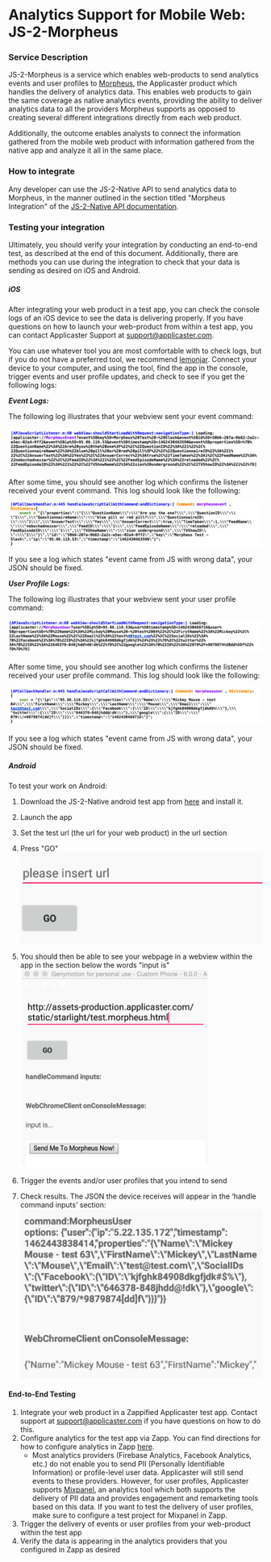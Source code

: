 # Analytics Support for Mobile Web: JS-2-Morpheus

### Service Description

JS-2-Morpheus is a service which enables web-products to send analytics events and user profiles to [Morpheus](/analytics/morpheus/morpheus.md), the Applicaster product which handles the delivery of analytics data. This enables web products to gain the same coverage as native analytics events, providing the ability to deliver analytics data to all the providers Morpheus supports as opposed to creating several different integrations directly from each web product. 

Additionally, the outcome enables analysts to connect the information gathered from the mobile web product with information gathered from the native app and analyze it all in the same place.

### How to integrate

Any developer can use the JS-2-Native API to send analytics data to Morpheus, in the manner outlined in the section titled "Morpheus Integration" of the [JS-2-Native API documentation](/plugins/general-abilities/js2native/readme.md).

### Testing your integration

Ultimately, you should verify your integration by conducting an end-to-end test, as described at the end of this document. Additionally, there are methods you can use during the integration to check that your data is sending as desired on iOS and Android.

##### iOS

After integrating your web product in a test app, you can check the console logs of an iOS device to see the data is delivering properly. If you have questions on how to launch your web-product from within a test app, you can contact Applicaster Support at support@applicaster.com. 

You can use whatever tool you are most comfortable with to check logs, but if you do not have a preferred tool, we recommend [lemonjar](http://lemonjar.com/iosconsole/). Connect your device to your computer, and using the tool, find the app in the console, trigger events and user profile updates, and check to see if you get the following logs:


***Event Logs:***

The following log illustrates that your webview sent your event command:

![ios-eventlog-1](./ios-eventlog-1.png)

After some time, you should see another log which confirms the listener received your event command. This log should look like the following:

![ios-eventlog-2](./ios-eventlog-2.png)

If you see a log which states "event came from JS with wrong data", your JSON should be fixed.

***User Profile Logs:***

The following log illustrates that your webview sent your user profile command:

![ios-userlog-1](./ios-userlog-1.png)

After some time, you should see another log which confirms the listener received your user profile command. This log should look like the following:

![ios-userlog-2](./ios-userlog-2.png)

If you see a log which states "event came from JS with wrong data", your JSON should be fixed.

##### Android

To test your work on Android:
1. Download the JS-2-Native android test app from [here](https://drive.google.com/file/d/0B7vFqC6jIBcYamdUT1p0N1Y5aU0/view) and install it.
2. Launch the app
3. Set the test url (the url for your web product) in the url section
4. Press "GO" 
![android-ss1](./android-ss1.png)

5. You should then be able to see your webpage in a webview within the app in the section below the words "input is"
![android-ss2](./android-ss2.png) 

6. Trigger the events and/or user profiles that you intend to send
7. Check results. The JSON the device receives will appear in the ‘handle command inputs’ section:
![android-ss3](./android-ss3.png)


#### End-to-End Testing

1. Integrate your web product in a Zappified Applicaster test app. Contact support at support@applicaster.com if you have questions on how to do this.
2. Configure analytics for the test app via Zapp. You can find directions for how to configure analytics in Zapp [here](https://applicaster.zendesk.com/hc/en-us/articles/206419186).
    * Most analytics providers (Firebase Analytics, Facebook Analytics, etc.) do not enable you to send PII (Personally Identifiable Information) or profile-level user data. Applicaster will still send events to these providers. However, for user profiles, Applicaster supports [Mixpanel](https://mixpanel.com/), an analytics tool which both supports the delivery of PII data and provides engagement and remarketing tools based on this data. If you want to test the delivery of user profiles, make sure to configure a test project for Mixpanel in Zapp. 
3. Trigger the delivery of events or user profiles from your web-product within the test app
4. Verify the data is appearing in the analytics providers that you configured in Zapp as desired
